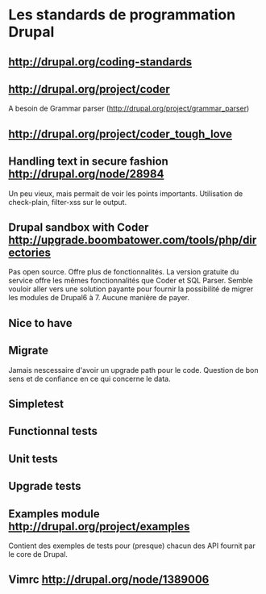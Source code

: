 # Les standards de programmation Drupal
## http://drupal.org/coding-standards
## http://drupal.org/project/coder
A besoin de Grammar parser (http://drupal.org/project/grammar_parser)

## http://drupal.org/project/coder_tough_love
## Handling text in secure fashion http://drupal.org/node/28984
Un peu vieux, mais permait de voir les points importants.
Utilisation de check-plain, filter-xss sur le output.
## Drupal sandbox with Coder http://upgrade.boombatower.com/tools/php/directories
Pas open source. Offre plus de fonctionnalités. La version gratuite du service offre les mêmes fonctionnalités que Coder et SQL Parser. Semble vouloir aller vers une solution payante pour fournir la possibilité de migrer les modules de Drupal6 à 7. Aucune manière de payer.

## Nice to have

## Migrate
Jamais nescessaire d'avoir un upgrade path pour le code. Question de bon sens et de confiance en ce qui concerne le data.

## Simpletest
## Functionnal tests
## Unit tests
## Upgrade tests
## Examples module http://drupal.org/project/examples
Contient des exemples de tests pour (presque) chacun des API fournit par le core de Drupal.
## Vimrc http://drupal.org/node/1389006
